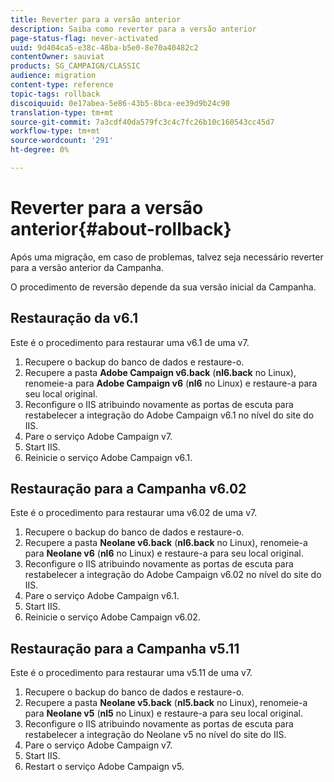 ```yaml
---
title: Reverter para a versão anterior
description: Saiba como reverter para a versão anterior
page-status-flag: never-activated
uuid: 9d404ca5-e38c-48ba-b5e0-8e70a40482c2
contentOwner: sauviat
products: SG_CAMPAIGN/CLASSIC
audience: migration
content-type: reference
topic-tags: rollback
discoiquuid: 0e17abea-5e86-43b5-8bca-ee39d9b24c90
translation-type: tm+mt
source-git-commit: 7a3cdf40da579fc3c4c7fc26b10c160543cc45d7
workflow-type: tm+mt
source-wordcount: '291'
ht-degree: 0%

---
```



# Reverter para a versão anterior{#about-rollback}

Após uma migração, em caso de problemas, talvez seja necessário reverter para a versão anterior da Campanha.

O procedimento de reversão depende da sua versão inicial da Campanha.

## Restauração da v6.1

Este é o procedimento para restaurar uma v6.1 de uma v7.

1. Recupere o backup do banco de dados e restaure-o.
1. Recupere a pasta **Adobe Campaign v6.back** (**nl6.back** no Linux), renomeie-a para **Adobe Campaign v6** (**nl6** no Linux) e restaure-a para seu local original.
1. Reconfigure o IIS atribuindo novamente as portas de escuta para restabelecer a integração do Adobe Campaign v6.1 no nível do site do IIS.
1. Pare o serviço Adobe Campaign v7.
1. Start IIS.
1. Reinicie o serviço Adobe Campaign v6.1.

## Restauração para a Campanha v6.02

Este é o procedimento para restaurar uma v6.02 de uma v7.

1. Recupere o backup do banco de dados e restaure-o.
1. Recupere a pasta **Neolane v6.back** (**nl6.back** no Linux), renomeie-a para **Neolane v6** (**nl6** no Linux) e restaure-a para seu local original.
1. Reconfigure o IIS atribuindo novamente as portas de escuta para restabelecer a integração do Adobe Campaign v6.02 no nível do site do IIS.
1. Pare o serviço Adobe Campaign v6.1.
1. Start IIS.
1. Reinicie o serviço Adobe Campaign v6.02.

## Restauração para a Campanha v5.11

Este é o procedimento para restaurar uma v5.11 de uma v7.

1. Recupere o backup do banco de dados e restaure-o.
1. Recupere a pasta **Neolane v5.back** (**nl5.back** no Linux), renomeie-a para **Neolane v5** (**nl5** no Linux) e restaure-a para seu local original.
1. Reconfigure o IIS atribuindo novamente as portas de escuta para restabelecer a integração do Neolane v5 no nível do site do IIS.
1. Pare o serviço Adobe Campaign v7.
1. Start IIS.
1. Restart o serviço Adobe Campaign v5.
